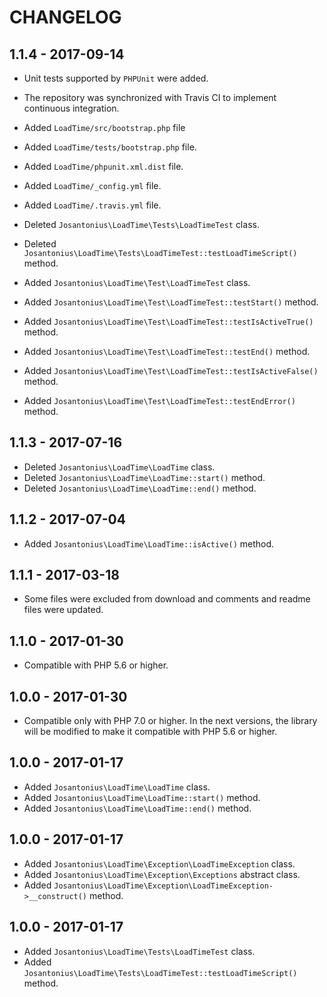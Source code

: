 # CHANGELOG

## 1.1.4 - 2017-09-14

* Unit tests supported by `PHPUnit` were added.

* The repository was synchronized with Travis CI to implement continuous integration.
 
* Added `LoadTime/src/bootstrap.php` file

* Added `LoadTime/tests/bootstrap.php` file.

* Added `LoadTime/phpunit.xml.dist` file.
* Added `LoadTime/_config.yml` file.
* Added `LoadTime/.travis.yml` file.

* Deleted `Josantonius\LoadTime\Tests\LoadTimeTest` class.
* Deleted `Josantonius\LoadTime\Tests\LoadTimeTest::testLoadTimeScript()` method.

* Added `Josantonius\LoadTime\Test\LoadTimeTest` class.
* Added `Josantonius\LoadTime\Test\LoadTimeTest::testStart()` method.
* Added `Josantonius\LoadTime\Test\LoadTimeTest::testIsActiveTrue()` method.
* Added `Josantonius\LoadTime\Test\LoadTimeTest::testEnd()` method.
* Added `Josantonius\LoadTime\Test\LoadTimeTest::testIsActiveFalse()` method.
* Added `Josantonius\LoadTime\Test\LoadTimeTest::testEndError()` method.

## 1.1.3 - 2017-07-16
* Deleted `Josantonius\LoadTime\LoadTime` class.
* Deleted `Josantonius\LoadTime\LoadTime::start()` method.
* Deleted `Josantonius\LoadTime\LoadTime::end()` method.

## 1.1.2 - 2017-07-04

* Added `Josantonius\LoadTime\LoadTime::isActive()` method.

## 1.1.1 - 2017-03-18

* Some files were excluded from download and comments and readme files were updated.

## 1.1.0 - 2017-01-30

* Compatible with PHP 5.6 or higher.

## 1.0.0 - 2017-01-30

* Compatible only with PHP 7.0 or higher. In the next versions, the library will be modified to make it compatible with PHP 5.6 or higher.

## 1.0.0 - 2017-01-17

* Added `Josantonius\LoadTime\LoadTime` class.
* Added `Josantonius\LoadTime\LoadTime::start()` method.
* Added `Josantonius\LoadTime\LoadTime::end()` method.

## 1.0.0 - 2017-01-17

* Added `Josantonius\LoadTime\Exception\LoadTimeException` class.
* Added `Josantonius\LoadTime\Exception\Exceptions` abstract class.
* Added `Josantonius\LoadTime\Exception\LoadTimeException->__construct()` method.

## 1.0.0 - 2017-01-17

* Added `Josantonius\LoadTime\Tests\LoadTimeTest` class.
* Added `Josantonius\LoadTime\Tests\LoadTimeTest::testLoadTimeScript()` method.
